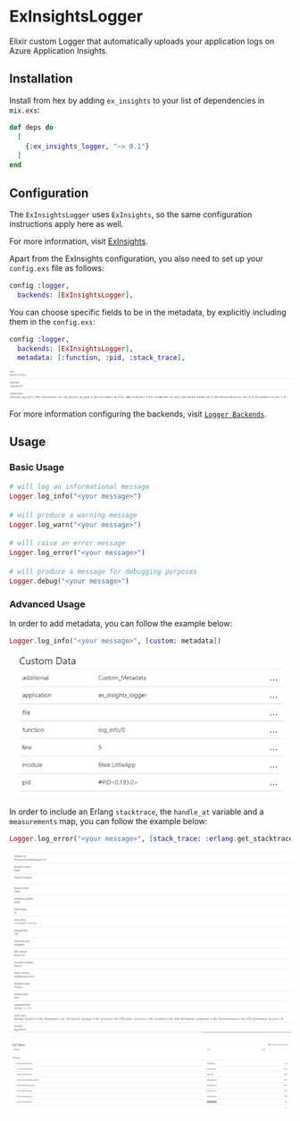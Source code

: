 # ExInsightsLogger

Elixir custom Logger that automatically uploads your application logs on Azure Application Insights.

## Installation

Install from hex by adding `ex_insights` to your list of dependencies in `mix.exs`:

```elixir
def deps do
  [
    {:ex_insights_logger, "~> 0.1"}
  ]
end
```

## Configuration

The `ExInsightsLogger` uses `ExInsights`, so the same configuration instructions apply here as well.

For more information, visit [ExInsights](https://hexdocs.pm/ex_insights/ExInsights.html).

Apart from the ExInsights configuration, you also need to set up your `config.exs` file as follows:

```elixir
config :logger,
  backends: [ExInsightsLogger],
```

You can choose specific fields to be in the metadata, by explicitly including them in the `config.exs`:

```elixir
config :logger,
  backends: [ExInsightsLogger],
  metadata: [:function, :pid, :stack_trace],
```

![additional meta](/screenshots/custom_meta_filter.PNG?raw=true)

For more information configuring the backends, visit [`Logger Backends`](https://hexdocs.pm/logger/Logger.html#module-backends).

## Usage

### Basic Usage

```elixir
# will log an informational message
Logger.log_info("<your message>")

# will produce a warning message
Logger.log_warn("<your message>")

# will raise an error message
Logger.log_error("<your message>")

# will produce a message for debugging purposes
Logger.debug("<your message>")
```

### Advanced Usage

In order to add metadata, you can follow the example below:

```elixir
Logger.log_info("<your message>", [custom: metadata])
```

![additional meta](/screenshots/additional_meta.PNG?raw=true)

In order to include an Erlang `stacktrace`, the `handle_at` variable and a `measurements` map,  you can follow the example below:

```elixir
Logger.log_error("<your message>", [stack_trace: :erlang.get_stacktrace, handle_at: "your_handle_at", measurements: %{"test" => 11}])
```

![additional meta](/screenshots/additional_error.PNG?raw=true)

![additional meta](/screenshots/stacktrace.PNG?raw=true)
